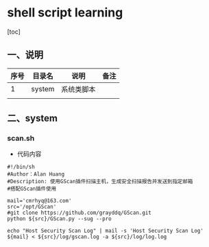 # shell script learning
[toc]

## 一、说明

| 序号  | 目录名    | 说明    | 备注  |
|-----|--------|-------|-----|
| 1   | system | 系统类脚本 |     |
|     |        |       |     |





## 二、system

### scan.sh

- 代码内容

```shell
#!/bin/sh
#Author：Alan Huang
#Description: 使用GScan插件扫描主机，生成安全扫描报告并发送到指定邮箱
#搭配GScan插件使用

mail='cmrhyq@163.com'
src='/opt/GScan'
#git clone https://github.com/grayddq/GScan.git
python ${src}/GScan.py --sug --pro

echo "Host Security Scan Log" | mail -s 'Host Security Scan Log' ${mail} < ${src}/log/gscan.log -a ${src}/log/log.log
```


